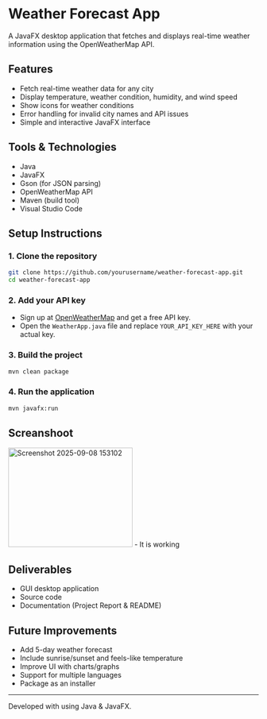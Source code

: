# Weather Forecast App

A JavaFX desktop application that fetches and displays real-time weather information using the OpenWeatherMap API.

##  Features
- Fetch real-time weather data for any city
- Display temperature, weather condition, humidity, and wind speed
- Show icons for weather conditions
- Error handling for invalid city names and API issues
- Simple and interactive JavaFX interface

##  Tools & Technologies
- Java
- JavaFX
- Gson (for JSON parsing)
- OpenWeatherMap API
- Maven (build tool)
- Visual Studio Code

##  Setup Instructions

### 1. Clone the repository
```bash
git clone https://github.com/yourusername/weather-forecast-app.git
cd weather-forecast-app
```

### 2. Add your API key
- Sign up at [OpenWeatherMap](https://openweathermap.org/api) and get a free API key.
- Open the `WeatherApp.java` file and replace `YOUR_API_KEY_HERE` with your actual key.

### 3. Build the project
```bash
mvn clean package
```

### 4. Run the application
```bash
mvn javafx:run
```
## Screanshoot
<img width="250" height="200" alt="Screenshot 2025-09-08 153102" src="https://github.com/user-attachments/assets/0aabcf25-5210-45f8-bcdf-722159c6914e" />
- It is working

##  Deliverables
- GUI desktop application
- Source code
- Documentation (Project Report & README)

##  Future Improvements
- Add 5-day weather forecast
- Include sunrise/sunset and feels-like temperature
- Improve UI with charts/graphs
- Support for multiple languages
- Package as an installer

---
 Developed with using Java & JavaFX.
